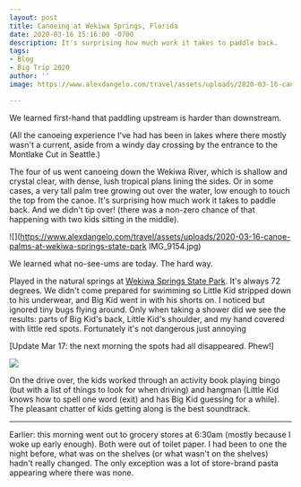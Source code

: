 ```yaml
---
layout: post
title: Canoeing at Wekiwa Springs, Florida
date: 2020-03-16 15:16:00 -0700
description: It's surprising how much work it takes to paddle back.
tags:
- Blog
- Big Trip 2020
author: ''
image: https://www.alexdangelo.com/travel/assets/uploads/2020-03-16-canoes-at-wekiwa-springs-state-park.jpg

---
```

We learned first-hand that paddling upstream is harder than downstream.

(All the canoeing experience I've had has been in lakes where there mostly wasn't a current, aside from a windy day crossing by the entrance to the Montlake Cut in Seattle.)

The four of us went canoeing down the Wekiwa River, which is shallow and crystal clear, with dense, lush tropical plans lining the sides. Or in some cases, a very tall palm tree growing out over the water, low enough to touch the top from the canoe. It's surprising how much work it takes to paddle back. And we didn't tip over! (there was a non-zero chance of that happening with two kids sitting in the middle).

![](https://www.alexdangelo.com/travel/assets/uploads/2020-03-16-canoe-palms-at-wekiwa-springs-state-park IMG_9154.jpg)

We learned what no-see-ums are today. The hard way.

Played in the natural springs at [Wekiwa Springs State Park](https://www.floridastateparks.org/parks-and-trails/wekiwa-springs-state-park). It's always 72 degrees. We didn't come prepared for swimming so Little Kid stripped down to his underwear, and Big Kid went in with his shorts on. I noticed but ignored tiny bugs flying around. Only when taking a shower did we see the results: parts of Big Kid's back, Little Kid's shoulder, and my hand covered with little red spots. Fortunately it's not dangerous just annoying

\[Update Mar 17: the next morning the spots had all disappeared. Phew!\]

![](https://www.alexdangelo.com/travel/assets/uploads/2020-03-16-wekiwa-springs-state-park.jpg)

On the drive over, the kids worked through an activity book playing bingo (but with a list of things to look for when driving) and hangman (Little Kid knows how to spell one word (exit) and has Big Kid guessing for a while). The pleasant chatter of kids getting along is the best soundtrack.

***

Earlier: this morning went out to grocery stores at 6:30am (mostly because I woke up early enough). Both were out of toilet paper. I had been to one the night before, what was on the shelves (or what wasn't on the shelves) hadn't really changed. The only exception was a lot of store-brand pasta appearing where there was none.